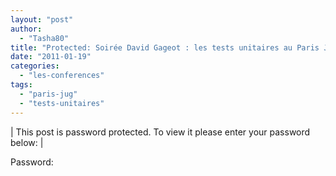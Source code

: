 ```yaml
---
layout: "post"
author: 
  - "Tasha80"
title: "Protected: Soirée David Gageot : les tests unitaires au Paris JUG &#8211; les réponses"
date: "2011-01-19"
categories: 
  - "les-conferences"
tags: 
  - "paris-jug"
  - "tests-unitaires"
---
```


| This post is password protected. To view it please enter your password below: |

Password:
